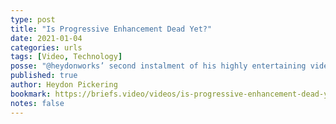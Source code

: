 ```yaml
---
type: post
title: "Is Progressive Enhancement Dead Yet?"
date: 2021-01-04
categories: urls
tags: [Video, Technology]
posse: "@heydonworks’ second instalment of his highly entertaining videos on accessibility and web technologies."
published: true
author: Heydon Pickering
bookmark: https://briefs.video/videos/is-progressive-enhancement-dead-yet/
notes: false
---
```

